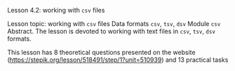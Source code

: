 Lesson 4.2: working with `csv` files

Lesson topic: working with `csv` files
Data formats `csv`, `tsv`, `dsv`
Module `csv`
Abstract. The lesson is devoted to working with text files in `csv`, `tsv`, `dsv` formats.

This lesson has 8 theoretical questions presented on the website (https://stepik.org/lesson/518491/step/1?unit=510939) and 13 practical tasks
